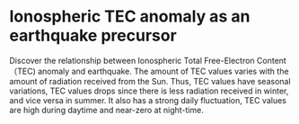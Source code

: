 # Ionospheric TEC anomaly as an earthquake precursor
Discover the relationship between Ionospheric Total Free-Electron Content（TEC) anomaly and earthquake.
The amount of TEC values varies with the amount of radiation received from the Sun.
Thus, TEC values have seasonal variations, TEC values drops since there is less radiation received in winter, and vice versa in summer.
It also has a strong daily fluctuation, TEC values are high during daytime and near-zero at night-time.
